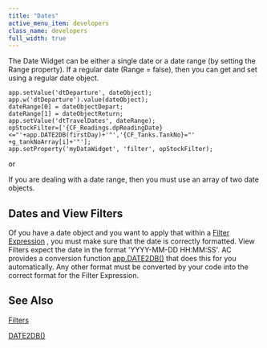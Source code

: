 ```yaml
---
title: "Dates"
active_menu_item: developers
class_name: developers
full_width: true
---
```



The Date Widget can be either a single date or a date range (by setting the Range property). If a regular date (Range = false), then you can get and set using a regular date object.

    app.setValue('dtDeparture', dateObject);
    app.w('dtDeparture').value(dateObject);
    dateRange[0] = dateObjectDepart;
    dateRange[1] = dateObjectReturn;
    app.setValue('dtTravelDates', dateRange);
    opStockFilter=['{CF_Readings.dpReadingDate}<="'+app.DATE2DB(firstDay)+'"','{CF_Tanks.TankNo}="' +g_tankNoArray[i]+'"'];
    app.setProperty('myDataWidget', 'filter', opStockFilter);
   

or

If you are dealing with a date range, then you must use an array of two date objects.

## Dates and View Filters

Of you have a date object and you want to apply that within a [Filter Expression](../../../../client-api/data-view-functions/modifying-data-widgets-with-scripts/filters) , you must make sure that the date is correctly formatted. View Filters expect the date in the format 'YYYY-MM-DD HH:MM:SS'. AC provides a conversion function [app.DATE2DB()](../../../../client-api/conversion-functions/date2db) that does this for you automatically. Any other format must be converted by your code into the correct format for the Filter Expression.

## See Also

[Filters](../../../../client-api/data-view-functions/modifying-data-widgets-with-scripts/filters)

[DATE2DB()](../../../../client-api/conversion-functions/date2db)

